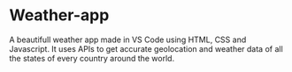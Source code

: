 # Weather-app

A beautifull weather app made in VS Code using HTML, CSS and Javascript. It uses APIs to get accurate geolocation and weather data of all the states of every country around the world.
